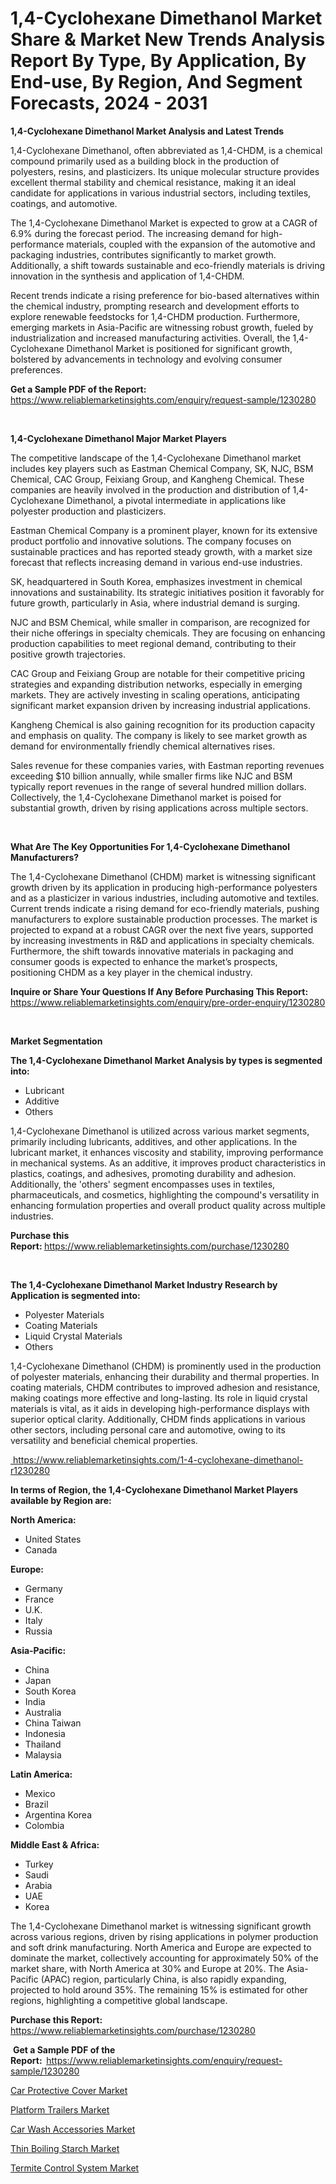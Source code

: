 <p><h1>1,4-Cyclohexane Dimethanol Market Share & Market New Trends Analysis Report By Type, By Application, By End-use, By Region, And Segment Forecasts, 2024 - 2031</h1></p><p><strong>1,4-Cyclohexane Dimethanol Market Analysis and Latest Trends</strong></p>
<p><p>1,4-Cyclohexane Dimethanol, often abbreviated as 1,4-CHDM, is a chemical compound primarily used as a building block in the production of polyesters, resins, and plasticizers. Its unique molecular structure provides excellent thermal stability and chemical resistance, making it an ideal candidate for applications in various industrial sectors, including textiles, coatings, and automotive.</p><p>The 1,4-Cyclohexane Dimethanol Market is expected to grow at a CAGR of 6.9% during the forecast period. The increasing demand for high-performance materials, coupled with the expansion of the automotive and packaging industries, contributes significantly to market growth. Additionally, a shift towards sustainable and eco-friendly materials is driving innovation in the synthesis and application of 1,4-CHDM.</p><p>Recent trends indicate a rising preference for bio-based alternatives within the chemical industry, prompting research and development efforts to explore renewable feedstocks for 1,4-CHDM production. Furthermore, emerging markets in Asia-Pacific are witnessing robust growth, fueled by industrialization and increased manufacturing activities. Overall, the 1,4-Cyclohexane Dimethanol Market is positioned for significant growth, bolstered by advancements in technology and evolving consumer preferences.</p></p>
<p><strong>Get a Sample PDF of the Report:&nbsp;</strong> <a href="https://www.reliablemarketinsights.com/enquiry/request-sample/1230280?utm_campaign=1347&utm_medium=2&utm_source=Github&utm_content=ia&utm_term=15102024&utm_id=14-cyclohexane-dimethanol">https://www.reliablemarketinsights.com/enquiry/request-sample/1230280</a></p>
<p>&nbsp;</p>
<p><strong>1,4-Cyclohexane Dimethanol Major Market Players</strong></p>
<p><p>The competitive landscape of the 1,4-Cyclohexane Dimethanol market includes key players such as Eastman Chemical Company, SK, NJC, BSM Chemical, CAC Group, Feixiang Group, and Kangheng Chemical. These companies are heavily involved in the production and distribution of 1,4-Cyclohexane Dimethanol, a pivotal intermediate in applications like polyester production and plasticizers.</p><p>Eastman Chemical Company is a prominent player, known for its extensive product portfolio and innovative solutions. The company focuses on sustainable practices and has reported steady growth, with a market size forecast that reflects increasing demand in various end-use industries.</p><p>SK, headquartered in South Korea, emphasizes investment in chemical innovations and sustainability. Its strategic initiatives position it favorably for future growth, particularly in Asia, where industrial demand is surging.</p><p>NJC and BSM Chemical, while smaller in comparison, are recognized for their niche offerings in specialty chemicals. They are focusing on enhancing production capabilities to meet regional demand, contributing to their positive growth trajectories.</p><p>CAC Group and Feixiang Group are notable for their competitive pricing strategies and expanding distribution networks, especially in emerging markets. They are actively investing in scaling operations, anticipating significant market expansion driven by increasing industrial applications.</p><p>Kangheng Chemical is also gaining recognition for its production capacity and emphasis on quality. The company is likely to see market growth as demand for environmentally friendly chemical alternatives rises.</p><p>Sales revenue for these companies varies, with Eastman reporting revenues exceeding $10 billion annually, while smaller firms like NJC and BSM typically report revenues in the range of several hundred million dollars. Collectively, the 1,4-Cyclohexane Dimethanol market is poised for substantial growth, driven by rising applications across multiple sectors.</p></p>
<p>&nbsp;</p>
<p><strong>What Are The Key Opportunities For 1,4-Cyclohexane Dimethanol Manufacturers?</strong></p>
<p><p>The 1,4-Cyclohexane Dimethanol (CHDM) market is witnessing significant growth driven by its application in producing high-performance polyesters and as a plasticizer in various industries, including automotive and textiles. Current trends indicate a rising demand for eco-friendly materials, pushing manufacturers to explore sustainable production processes. The market is projected to expand at a robust CAGR over the next five years, supported by increasing investments in R&D and applications in specialty chemicals. Furthermore, the shift towards innovative materials in packaging and consumer goods is expected to enhance the market’s prospects, positioning CHDM as a key player in the chemical industry.</p></p>
<p><strong>Inquire or Share Your Questions If Any Before Purchasing This Report:</strong> <a href="https://www.reliablemarketinsights.com/enquiry/pre-order-enquiry/1230280?utm_campaign=1347&utm_medium=2&utm_source=Github&utm_content=ia&utm_term=15102024&utm_id=14-cyclohexane-dimethanol">https://www.reliablemarketinsights.com/enquiry/pre-order-enquiry/1230280</a></p>
<p>&nbsp;</p>
<p><strong>Market Segmentation</strong></p>
<p><strong>The 1,4-Cyclohexane Dimethanol Market Analysis by types is segmented into:</strong></p>
<p><ul><li>Lubricant</li><li>Additive</li><li>Others</li></ul></p>
<p><p>1,4-Cyclohexane Dimethanol is utilized across various market segments, primarily including lubricants, additives, and other applications. In the lubricant market, it enhances viscosity and stability, improving performance in mechanical systems. As an additive, it improves product characteristics in plastics, coatings, and adhesives, promoting durability and adhesion. Additionally, the 'others' segment encompasses uses in textiles, pharmaceuticals, and cosmetics, highlighting the compound's versatility in enhancing formulation properties and overall product quality across multiple industries.</p></p>
<p><strong>Purchase this Report:&nbsp;</strong><a href="https://www.reliablemarketinsights.com/purchase/1230280?utm_campaign=1347&utm_medium=2&utm_source=Github&utm_content=ia&utm_term=15102024&utm_id=14-cyclohexane-dimethanol">https://www.reliablemarketinsights.com/purchase/1230280</a></p>
<p>&nbsp;</p>
<p><strong>The 1,4-Cyclohexane Dimethanol Market Industry Research by Application is segmented into:</strong></p>
<p><ul><li>Polyester Materials</li><li>Coating Materials</li><li>Liquid Crystal Materials</li><li>Others</li></ul></p>
<p><p>1,4-Cyclohexane Dimethanol (CHDM) is prominently used in the production of polyester materials, enhancing their durability and thermal properties. In coating materials, CHDM contributes to improved adhesion and resistance, making coatings more effective and long-lasting. Its role in liquid crystal materials is vital, as it aids in developing high-performance displays with superior optical clarity. Additionally, CHDM finds applications in various other sectors, including personal care and automotive, owing to its versatility and beneficial chemical properties.</p></p>
<p><a href="https://www.reliablemarketinsights.com/1-4-cyclohexane-dimethanol-r1230280?utm_campaign=1347&utm_medium=2&utm_source=Github&utm_content=ia&utm_term=15102024&utm_id=14-cyclohexane-dimethanol">&nbsp;https://www.reliablemarketinsights.com/1-4-cyclohexane-dimethanol-r1230280</a></p>
<p><strong>In terms of Region, the 1,4-Cyclohexane Dimethanol Market Players available by Region are:</strong></p>
<p>
    <p> <strong> North America: </strong>
        <ul>
            <li>United States</li>
            <li>Canada</li>
        </ul>
        </p> 
    <p> <strong> Europe: </strong>
        <ul>
            <li>Germany</li>
            <li>France</li>
            <li>U.K.</li>
            <li>Italy</li>
            <li>Russia</li>
        </ul>
        </p> 
    <p> <strong> Asia-Pacific: </strong>
        <ul>
            <li>China</li>
            <li>Japan</li>
            <li>South Korea</li>
            <li>India</li>
            <li>Australia</li>
            <li>China Taiwan</li>
            <li>Indonesia</li>
            <li>Thailand</li>
            <li>Malaysia</li>
        </ul>
        </p> 
    <p> <strong> Latin America: </strong>
        <ul>
            <li>Mexico</li>
            <li>Brazil</li>
            <li>Argentina Korea</li>
            <li>Colombia</li>
        </ul>
        </p> 
    <p> <strong> Middle East & Africa: </strong>
        <ul>
            <li>Turkey</li>
            <li>Saudi</li>
            <li>Arabia</li>
            <li>UAE</li>
            <li>Korea</li>
        </ul>
    </p>
    </p>
<p><p>The 1,4-Cyclohexane Dimethanol market is witnessing significant growth across various regions, driven by rising applications in polymer production and soft drink manufacturing. North America and Europe are expected to dominate the market, collectively accounting for approximately 50% of the market share, with North America at 30% and Europe at 20%. The Asia-Pacific (APAC) region, particularly China, is also rapidly expanding, projected to hold around 35%. The remaining 15% is estimated for other regions, highlighting a competitive global landscape.</p></p>
<p><strong>Purchase this Report: </strong><a href="https://www.reliablemarketinsights.com/purchase/1230280?utm_campaign=1347&utm_medium=2&utm_source=Github&utm_content=ia&utm_term=15102024&utm_id=14-cyclohexane-dimethanol">https://www.reliablemarketinsights.com/purchase/1230280</a></p>
<p>&nbsp;<strong>Get a Sample PDF of the Report:&nbsp;&nbsp;</strong><a href="https://www.reliablemarketinsights.com/enquiry/request-sample/1230280?utm_campaign=1347&utm_medium=2&utm_source=Github&utm_content=ia&utm_term=15102024&utm_id=14-cyclohexane-dimethanol">https://www.reliablemarketinsights.com/enquiry/request-sample/1230280</a></p>
<p><strong></strong></p>
<p><p><a href="https://www.linkedin.com/pulse/car-protective-cover-market-growth-segmentation-regional-analysis-hbrff?utm_campaign=1347&utm_medium=2&utm_source=Github&utm_content=ia&utm_term=15102024&utm_id=14-cyclohexane-dimethanol">Car Protective Cover Market</a></p><p><a href="https://www.linkedin.com/pulse/future-trends-global-platform-trailers-market-insights-ynsof?utm_campaign=1347&utm_medium=2&utm_source=Github&utm_content=ia&utm_term=15102024&utm_id=14-cyclohexane-dimethanol">Platform Trailers Market</a></p><p><a href="https://www.linkedin.com/pulse/car-wash-accessories-market-size-share-growth-analysis-type-26sof?utm_campaign=1347&utm_medium=2&utm_source=Github&utm_content=ia&utm_term=15102024&utm_id=14-cyclohexane-dimethanol">Car Wash Accessories Market</a></p><p><a href="https://www.linkedin.com/pulse/thin-boiling-starch-value-chain-analysis-from-raw-materials-1rgbc?utm_campaign=1347&utm_medium=2&utm_source=Github&utm_content=ia&utm_term=15102024&utm_id=14-cyclohexane-dimethanol">Thin Boiling Starch Market</a></p><p><a href="https://www.linkedin.com/pulse/global-perspectives-termite-control-system-market-trends-tzyuc?utm_campaign=1347&utm_medium=2&utm_source=Github&utm_content=ia&utm_term=15102024&utm_id=14-cyclohexane-dimethanol">Termite Control System Market</a></p></p>